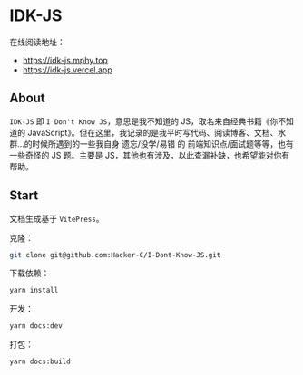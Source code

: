 # IDK-JS

在线阅读地址：
- https://idk-js.mphy.top
- https://idk-js.vercel.app

## About

`IDK-JS` 即 `I Don't Know JS`，意思是我不知道的 JS，取名来自经典书籍《你不知道的 JavaScript》。但在这里，我记录的是我平时写代码、阅读博客、文档、水群...的时候所遇到的一些我自身 遗忘/没学/易错 的 前端知识点/面试题等等，也有一些奇怪的 JS 题。主要是 JS，其他也有涉及，以此查漏补缺，也希望能对你有帮助。

## Start

文档生成基于 `VitePress`。

克隆：
```bash
git clone git@github.com:Hacker-C/I-Dont-Know-JS.git
```

下载依赖：
```bash
yarn install
```

开发：
```bash
yarn docs:dev
```

打包：
```bash
yarn docs:build
```